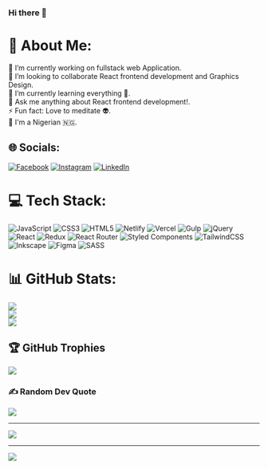 ### Hi there 👋

# 💫 About Me:
🔭 I’m currently working on fullstack web Application.<br>👯 I’m looking to collaborate React frontend development and Graphics Design.<br>🌱 I’m currently learning everything 🤪.<br>💬 Ask me anything about React frontend development!.<br>⚡ Fun fact: Love to meditate 👽.<br>🪩 I'm a Nigerian 🇳🇬.


## 🌐 Socials:
[![Facebook](https://img.shields.io/badge/Facebook-%231877F2.svg?logo=Facebook&logoColor=white)](https://facebook.com/kejiajisegiri) [![Instagram](https://img.shields.io/badge/Instagram-%23E4405F.svg?logo=Instagram&logoColor=white)](https://instagram.com/kejiajisegiri) [![LinkedIn](https://img.shields.io/badge/LinkedIn-%230077B5.svg?logo=linkedin&logoColor=white)](https://linkedin.com/in/morenikejiaji)

# 💻 Tech Stack:
![JavaScript](https://img.shields.io/badge/javascript-%23323330.svg?style=plastic&logo=javascript&logoColor=%23F7DF1E) ![CSS3](https://img.shields.io/badge/css3-%231572B6.svg?style=plastic&logo=css3&logoColor=white) ![HTML5](https://img.shields.io/badge/html5-%23E34F26.svg?style=plastic&logo=html5&logoColor=white) ![Netlify](https://img.shields.io/badge/netlify-%23000000.svg?style=plastic&logo=netlify&logoColor=#00C7B7) ![Vercel](https://img.shields.io/badge/vercel-%23000000.svg?style=plastic&logo=vercel&logoColor=white) ![Gulp](https://img.shields.io/badge/GULP-%23CF4647.svg?style=plastic&logo=gulp&logoColor=white) ![jQuery](https://img.shields.io/badge/jquery-%230769AD.svg?style=plastic&logo=jquery&logoColor=white) ![React](https://img.shields.io/badge/react-%2320232a.svg?style=plastic&logo=react&logoColor=%2361DAFB) ![Redux](https://img.shields.io/badge/redux-%23593d88.svg?style=plastic&logo=redux&logoColor=white) ![React Router](https://img.shields.io/badge/React_Router-CA4245?style=plastic&logo=react-router&logoColor=white) ![Styled Components](https://img.shields.io/badge/styled--components-DB7093?style=plastic&logo=styled-components&logoColor=white) ![TailwindCSS](https://img.shields.io/badge/tailwindcss-%2338B2AC.svg?style=plastic&logo=tailwind-css&logoColor=white) ![Inkscape](https://img.shields.io/badge/Inkscape-e0e0e0?style=plastic&logo=inkscape&logoColor=080A13) 	![Figma](https://img.shields.io/badge/figma-%23F24E1E.svg?style=plastic&logo=figma&logoColor=white) ![SASS](https://img.shields.io/badge/SASS-hotpink.svg?style=plastic&logo=SASS&logoColor=white)
# 📊 GitHub Stats:
![](https://github-readme-stats.vercel.app/api?username=al-waheed&theme=chartreuse-dark&hide_border=false&include_all_commits=true&count_private=true)<br/>
![](https://github-readme-streak-stats.herokuapp.com/?user=al-waheed&theme=chartreuse-dark&hide_border=false)<br/>
![](https://github-readme-stats.vercel.app/api/top-langs/?username=al-waheed&theme=chartreuse-dark&hide_border=false&include_all_commits=true&count_private=true&layout=compact)

## 🏆 GitHub Trophies
![](https://github-profile-trophy.vercel.app/?username=al-waheed&theme=matrix&no-frame=false&no-bg=false&margin-w=4)

### ✍️ Random Dev Quote
![](https://quotes-github-readme.vercel.app/api?type=horizontal&theme=radical)

---
[![](https://visitcount.itsvg.in/api?id=al-waheed&icon=0&color=0)](https://visitcount.itsvg.in)

<!-- Proudly created with GPRM ( https://gprm.itsvg.in ) -->
---
[![](https://visitcount.itsvg.in/api?id=al-waheed&icon=0&color=0)](https://visitcount.itsvg.in)

<!-- Proudly created with GPRM ( https://gprm.itsvg.in ) -->
